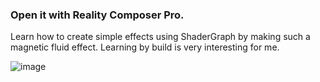 ### Open it with Reality Composer Pro.

Learn how to create simple effects using ShaderGraph by making such a magnetic fluid effect. Learning by build is very interesting for me.

![image](https://github.com/user-attachments/assets/dda3a058-8b45-49d9-b47f-d237542a3fbc)
